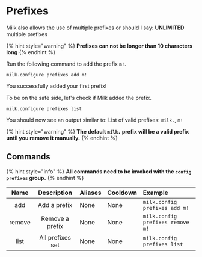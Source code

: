 # Prefixes

Milk also allows the use of multiple prefixes or should I say: **UNLIMITED** multiple prefixes

{% hint style="warning" %}
**Prefixes can not be longer than 10 characters long**
{% endhint %}

Run the following command to add the prefix `m!`.

```text
milk.configure prefixes add m!
```

You successfully added your first prefix!

To be on the safe side, let's check if Milk added the prefix.

```text
milk.configure prefixes list
```

You should now see an output similar to: List of valid prefixes: `milk.`, `m!`

{% hint style="warning" %}
**The default `milk.` prefix will be a valid prefix until you remove it manually.**
{% endhint %}

## Commands

{% hint style="info" %}
**All commands need to be invoked with the `config prefixes` group.**
{% endhint %}

| Name | Description | Aliases | Cooldown | Example |
| :---: | :---: | :--- | :--- | :--- |
| add | Add a prefix | None | None | `milk.config prefixes add m!` |
| remove | Remove a prefix | None | None | `milk.config prefixes remove m!` |
| list | All prefixes set | None | None | `milk.config prefixes list` |

